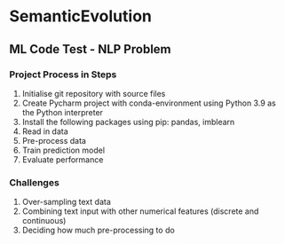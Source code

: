 # SemanticEvolution
## ML Code Test - NLP Problem

### Project Process in Steps
1. Initialise git repository with source files
2. Create Pycharm project with conda-environment using Python 3.9 as the Python interpreter
3. Install the following packages using pip: pandas, imblearn
4. Read in data
5. Pre-process data
6. Train prediction model
5. Evaluate performance

### Challenges
1. Over-sampling text data
2. Combining text input with other numerical features (discrete and continuous)
3. Deciding how much pre-processing to do